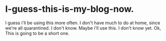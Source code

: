 # I-guess-this-is-my-blog-now.
I guess i'll be using this more often. I don't have much to do at home, since we're all quarantined. 
I don't know.
Maybe i'll use this.
I don't know yet.
Ok, This is going to be a short one.
